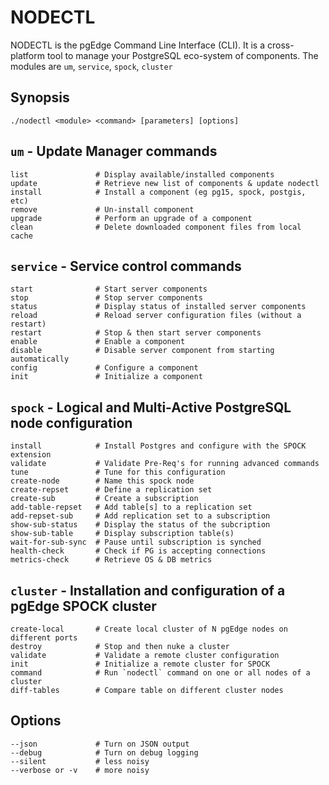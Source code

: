 # NODECTL
NODECTL is the pgEdge Command Line Interface (CLI).  It is a cross-platform 
tool to manage your PostgreSQL eco-system of components.  The modules are 
`um`, `service`, `spock`, `cluster`

## Synopsis
```
./nodectl <module> <command> [parameters] [options] 
```

## `um` - Update Manager commands 
```
list               # Display available/installed components 
update             # Retrieve new list of components & update nodectl
install            # Install a component (eg pg15, spock, postgis, etc)
remove             # Un-install component
upgrade            # Perform an upgrade of a component
clean              # Delete downloaded component files from local cache
```

## `service` - Service control commands
```
start              # Start server components
stop               # Stop server components
status             # Display status of installed server components
reload             # Reload server configuration files (without a restart)
restart            # Stop & then start server components
enable             # Enable a component
disable            # Disable server component from starting automatically
config             # Configure a component
init               # Initialize a component
```

## `spock` - Logical and Multi-Active PostgreSQL node configuration
```
install            # Install Postgres and configure with the SPOCK extension
validate           # Validate Pre-Req's for running advanced commands
tune               # Tune for this configuration
create-node        # Name this spock node
create-repset      # Define a replication set
create-sub         # Create a subscription
add-table-repset   # Add table[s] to a replication set
add-repset-sub     # Add replication set to a subscription
show-sub-status    # Display the status of the subcription
show-sub-table     # Display subscription table(s)
wait-for-sub-sync  # Pause until subscription is synched
health-check       # Check if PG is accepting connections
metrics-check      # Retrieve OS & DB metrics
```

## `cluster` - Installation and configuration of a pgEdge SPOCK cluster
```
create-local       # Create local cluster of N pgEdge nodes on different ports
destroy            # Stop and then nuke a cluster
validate           # Validate a remote cluster configuration
init               # Initialize a remote cluster for SPOCK
command            # Run `nodectl` command on one or all nodes of a cluster
diff-tables        # Compare table on different cluster nodes
```

## Options
```
--json             # Turn on JSON output
--debug            # Turn on debug logging
--silent           # less noisy
--verbose or -v    # more noisy
```
